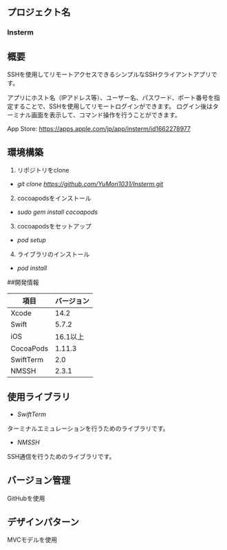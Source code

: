 ## プロジェクト名
### Insterm

## 概要
SSHを使用してリモートアクセスできるシンプルなSSHクライアントアプリです。

アプリにホスト名（IPアドレス等）、ユーザー名、パスワード、ポート番号を指定することで、SSHを使用してリモートログインができます。
ログイン後はターミナル画面を表示して、コマンド操作を行うことができます。

App Store: https://apps.apple.com/jp/app/insterm/id1662278977

## 環境構築
1. リポジトリをclone 

- *git clone https://github.com/YuMori1031/Insterm.git*

2. cocoapodsをインストール 

- *sudo gem install cocoapods*

3. cocoapodsをセットアップ

- *pod setup*

4. ライブラリのインストール

- *pod install*

##開発情報

| 項目 | バージョン |
| ---- | ---- |
| Xcode | 14.2 |
| Swift | 5.7.2 |
| iOS | 16.1以上 |
| CocoaPods | 1.11.3 |
| SwiftTerm | 2.0 |
| NMSSH | 2.3.1 |

## 使用ライブラリ
- *SwiftTerm*

ターミナルエミュレーションを行うためのライブラリです。

- *NMSSH*

SSH通信を行うためのライブラリです。

## バージョン管理
GitHubを使用

## デザインパターン
MVCモデルを使用

